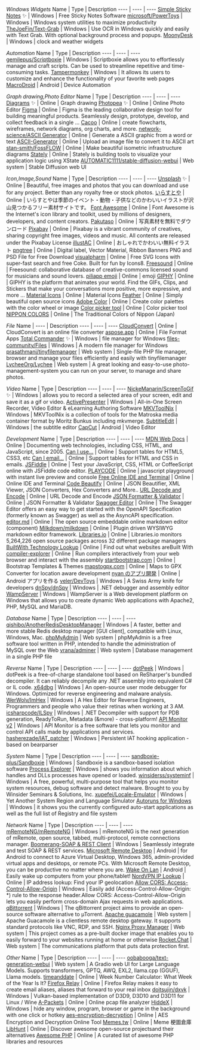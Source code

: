 *Windows Widgets*
Name | Type | Description
---- | ---- | ----
[Simple Sticky Notes](https://www.simplestickynotes.com/) :sparkles: | Windows | Free Sticky Notes Software
[microsoft/PowerToys](https://github.com/microsoft/PowerToys) | Windows | Windows system utilities to maximize productivity
[TheJoeFin/Text-Grab](https://github.com/TheJoeFin/Text-Grab) | Windows | Use OCR in Windows quickly and easily with Text Grab. With optional background process and popups.
[MoonyDesk](https://tottsunta.blogspot.com/search/label/MoonyDesk) | Windows | clock and weather widgets

*Automation*
Name | Type | Description
---- | ---- | ----
[gemilepus/Scriptboxie](https://github.com/gemilepus/Scriptboxie) | Windows | Scriptboxie allows you to effortlessly manage and craft scripts. Can be used to streamline repetitive and time-consuming tasks.
[Tampermonkey](https://www.tampermonkey.net/)  | Windows | It allows its users to customize and enhance the functionality of your favorite web pages
[MacroDroid](https://play.google.com/store/apps/details?id=com.arlosoft.macrodroid&hl=zh_TW&gl=US) | Android | Device Automation

*Graph drawing,Photo Editor*
Name | Type | Description
---- | ---- | ----
[Diagrams](https://app.diagrams.net/) :sparkles: | Online | Graph drawing 
[Photopea](https://www.photopea.com/) :sparkles: | Online | Online Photo Editor
[Figma](https://www.figma.com/) | Online | Figma is the leading collaborative design tool for building meaningful products. Seamlessly design, prototype, develop, and collect feedback in a single ...
[Cacoo](https://cacoo.com/) | Online | create flowcharts, wireframes, network diagrams, org charts, and more.
[network-science/ASCII Generator](http://www.network-science.de/ascii/) | Online | Generate a ASCII graphic from a word or text
[ASCII-Generator](https://ascii-generator.site/) | Online | Upload an image file to convert it to ASCII art
[stan-smith/FossFLOW](https://stan-smith.github.io/FossFLOW/) | Online | Make beautiful isometric infrastructure diagrams
[Stately](https://stately.ai/) | Online | Stately is building tools to visualize your application logic using XState
[AUTOMATIC1111/stable-diffusion-webui](https://github.com/AUTOMATIC1111/stable-diffusion-webui) | Web system | Stable Diffusion web UI

*Icon,Image,Sound*
Name | Type | Description
---- | ---- | ----
[Unsplash](https://unsplash.com/) :sparkles: | Online | Beautiful, free images and photos that you can download and use for any project. Better than any royalty free or stock photos.
[いらすとや](https://www.irasutoya.com/) | Online | いらすとやは季節のイベント・動物・子供などのかわいいイラストが沢山見つかるフリー素材サイトです。
[Font Awesome](https://fontawesome.com/v5/search?o=r&m=free) | Online | Font Awesome is the Internet's icon library and toolkit, used by millions of designers, developers, and content creators.
[Pakutaso](https://www.pakutaso.com/) | Online | 写真素材を無料でダウンロード
[Pixabay](https://pixabay.com/) | Online | Pixabay is a vibrant community of creatives, sharing copyright free images, videos and music. All contents are released under the Pixabay License
[illustAC](https://www.ac-illust.com/) | Online | おしゃれでかわいい無料イラスト
[pngtree](https://pngtree.com) | Online | Digital label, Vector Material, Ribbon Banners PNG and PSD File for Free Download
[visualpharm](https://www.visualpharm.com/) | Online | Free SVG Icons with super-fast search and free Coke. Built for fun by Icons8.
[Freesound](https://freesound.org/) | Online | Freesound: collaborative database of creative-commons licensed sound for musicians and sound lovers.
[piliapp emoji](https://tw.piliapp.com/emoji/list/) | Online | emoji
[GIPHY](https://giphy.com/) | Online | GIPHY is the platform that animates your world. Find the GIFs, Clips, and Stickers that make your conversations more positive, more expressive, and more ...
[Material Icons](https://fonts.google.com/icons?selected=Material+Icons) | Online | Material Icons
[Feather](https://feathericons.com/) | Online | Simply beautiful open source icons
[Adobe Color](https://color.adobe.com/) | Online | Create color palettes with the color wheel or image
[Color picker tool](https://developer.mozilla.org/zh-TW/docs/Web/CSS/CSS_Colors/Color_picker_tool) | Online | Color picker tool
[NIPPON COLORS](https://nipponcolors.com/) | Online | The Traditional Colors of Nippon (Japan)

*File*
Name | ---- | Description
---- | ---- | ----
[CloudConvert](https://cloudconvert.com/) | Online | CloudConvert is an online file converter
[aspose.app](https://www.aspose.app/) | Online | File Format Apps
[Total Commander](https://www.ghisler.com/) :sparkles: | Windows | file manager for Windows
[files-community/Files](https://github.com/files-community/Files) | Windows | A modern file manager for Windows
[prasathmani/tinyfilemanager](https://github.com/prasathmani/tinyfilemanager) | Web system | Single-file PHP file manager, browser and manage your files efficiently and easily with tinyfilemanager
[LycheeOrg/Lychee](https://github.com/LycheeOrg/Lychee) | Web system | A great looking and easy-to-use photo-management-system you can run on your server, to manage and share photos.

*Video*
Name | Type | Description
---- | ---- | ----
[NickeManarin/ScreenToGif](https://github.com/NickeManarin/ScreenToGif) :sparkles: | Windows | allows you to record a selected area of your screen, edit and save it as a gif or video.
[ActivePresenter](https://atomisystems.com/download/) | Windows | All-in-One Screen Recorder, Video Editor & eLearning Authoring Software
[MKVToolNix](https://mkvtoolnix.download/) | Windows | MKVToolNix is a collection of tools for the Matroska media container format by Moritz Bunkus including mkvmerge.
[SubtitleEdit](https://github.com/SubtitleEdit/subtitleedit) | Windows | the subtitle editor
[CapCut](https://play.google.com/store/apps/details?id=com.lemon.lvoverseas) | Android | Video Editor

*Development*
Name | Type | Description
---- | ---- | ----
[MDN Web Docs](https://developer.mozilla.org/en-US/) | Online | Documenting web technologies, including CSS, HTML, and JavaScript, since 2005.
[Can I use...](https://caniuse.com/) | Online | Support tables for HTML5, CSS3, etc
[Can I email...](https://www.caniemail.com/) | Online | Support tables for HTML and CSS in emails.
[JSFiddle](https://jsfiddle.net/) | Online | Test your JavaScript, CSS, HTML or CoffeeScript online with JSFiddle code editor.
[PLAYCODE](https://playcode.io/) | Online | javascript playground with instant live preview and console
[Free Online IDE and Terminal](https://www.tutorialspoint.com/codingground.htm) | Online | Online IDE and Terminal
[Code Beautify](https://codebeautify.org/) | Online | JSON Beautifier, XML Viewer, JSON Converters, Hex Converters and More..
[URL Decode and Encode](https://www.urldecoder.org/) | Online | URL Decode and Encode
[JSON Formatter & Validator](https://jsonformatter.curiousconcept.com/) | Online | JSON Formatter & Validator
[Swagger Editor](https://editor-next.swagger.io/) | Online | The Swagger Editor offers an easy way to get started with the OpenAPI Specification (formerly known as Swagger) as well as the AsyncAPI specification.
[editor.md](https://github.com/pandao/editor.md) | Online | The open source embeddable online markdown editor (component)
[Milkdown/milkdown](https://milkdown.dev/playground) | Online | Plugin driven WYSIWYG markdown editor framework.
[Libraries.io](https://libraries.io/) | Online | Libraries.io monitors 5,264,226 open source packages across 32 different package managers
[BuiltWith Technology Lookup](https://builtwith.com/) | Online | Find out what websites areBuilt With
[compiler-explorer](https://github.com/compiler-explorer/compiler-explorer) | Online | Run compilers interactively from your web browser and interact with the assembly
[startbootstrap.com](https://startbootstrap.com/themes) | Online | Bootstrap Templates & Themes
[mapstogpx.com](https://mapstogpx.com/mobiledev.php) | Online | Maps to GPX Converter for location aware development
[nyan のアプリ開発](https://akira-watson.com/) | Online | Android アプリを作る
[veler/DevToys](https://github.com/veler/DevToys) | Windows | A Swiss Army knife for developers
[dnSpy/dnSpy](https://github.com/dnSpy/dnSpy) | Windows | .NET debugger and assembly editor
[WampServer](https://sourceforge.net/projects/wampserver/) | Windows | WampServer is a Web development platform on Windows that allows you to create dynamic Web applications with Apache2, PHP, MySQL and MariaDB.

*Database*
Name | Type | Description
---- | ---- | ----
[qishibo/AnotherRedisDesktopManager](https://github.com/qishibo/AnotherRedisDesktopManager) | Windows | A faster, better and more stable Redis desktop manager [GUI client], compatible with Linux, Windows, Mac.
[phpMyAdmin](https://www.phpmyadmin.net/) | Web system | phpMyAdmin is a free software tool written in PHP, intended to handle the administration of MySQL over the Web
[vrana/adminer](https://github.com/vrana/adminer) | Web system | Database management in a single PHP file

*Reverse*
Name | Type | Description
---- | ---- | ----
[dotPeek](https://www.jetbrains.com/decompiler/) | Windows | dotPeek is a free-of-charge standalone tool based on ReSharper's bundled decompiler. It can reliably decompile any .NET assembly into equivalent C# or IL code.
[x64dbg](https://github.com/x64dbg/x64dbg) | Windows | An open-source user mode debugger for Windows. Optimized for reverse engineering and malware analysis.
[WerWolv/ImHex](https://github.com/WerWolv/ImHex) | Windows | A Hex Editor for Reverse Engineers, Programmers and people who value their retinas when working at 3 AM.
[icsharpcode/ILSpy](https://github.com/icsharpcode/ILSpy) | Windows | .NET Decompiler with support for PDB generation, ReadyToRun, Metadata (&more) - cross-platform!
[API Monitor v2](http://www.rohitab.com/apimonitor) | Windows | API Monitor is a free software that lets you monitor and control API calls made by applications and services.
[hasherezade/IAT_patcher](https://github.com/hasherezade/IAT_patcher) | Windows | Persistent IAT hooking application - based on bearparser

*System*
Name | Type | Description
---- | ---- | ----
[sandboxie-plus/Sandboxie](https://github.com/sandboxie-plus/Sandboxie) | Windows | Sandboxie is a sandbox-based isolation software
[Process Explorer](https://docs.microsoft.com/en-us/sysinternals/downloads/process-explorer) | Windows | shows you information about which handles and DLLs processes have opened or loaded.
[winsiderss/systeminf](https://github.com/winsiderss/systeminformer) | Windows | A free, powerful, multi-purpose tool that helps you monitor system resources, debug software and detect malware. Brought to you by Winsider Seminars & Solutions, Inc.
[xupefei/Locale-Emulator](https://github.com/xupefei/Locale-Emulator) | Windows | Yet Another System Region and Language Simulator
[Autoruns for Windows](https://docs.microsoft.com/en-us/sysinternals/downloads/autoruns) | Windows | it shows you the currently configured auto-start applications as well as the full list of Registry and file system

*Network*
Name | Type | Description
---- | ---- | ----
[mRemoteNG/mRemoteNG](https://github.com/mRemoteNG/mRemoteNG) | Windows | mRemoteNG is the next generation of mRemote, open source, tabbed, multi-protocol, remote connections manager.
[Boomerang-SOAP & REST Client](https://chromewebstore.google.com/detail/boomerang-soap-rest-clien/eipdnjedkpcnlmmdfdkgfpljanehloah?pli=1) | Windows | Seamlessly integrate and test SOAP & REST services.
[Microsoft Remote Desktop](https://play.google.com/store/apps/details?id=com.microsoft.rdc.androidx) | Android | for Android to connect to Azure Virtual Desktop, Windows 365, admin-provided virtual apps and desktops, or remote PCs. With Microsoft Remote Desktop, you can be productive no matter where you are.
[Wake On Lan](https://play.google.com/store/apps/details?id=co.uk.mrwebb.wakeonlanS) | Android | Easily wake up computers from your phone/tablet!
[NordVPN IP Lookup](https://nordvpn.com/ip-lookup/) | Online | IP address lookup: Find your IP geolocation
[Allow CORS: Access-Control-Allow-Origin](https://chromewebstore.google.com/detail/allow-cors-access-control/lhobafahddgcelffkeicbaginigeejlf) | Windows | Easily add (Access-Control-Allow-Origin: *) rule to the response header.Allow CORS: Access-Control-Allow-Origin lets you easily perform cross-domain Ajax requests in web applications.
[qBittorrent](https://www.qbittorrent.org/) | Windows | The qBittorrent project aims to provide an open-source software alternative to µTorrent.
[Apache guacamole](https://guacamole.apache.org/) | Web system | Apache Guacamole is a clientless remote desktop gateway. It supports standard protocols like VNC, RDP, and SSH.
[Nginx Proxy Manager](https://nginxproxymanager.com/) | Web system | This project comes as a pre-built docker image that enables you to easily forward to your websites running at home or otherwise
[Rocket.Chat](https://github.com/RocketChat/Rocket.Chat) | Web system | The communications platform that puts data protection first.

*Other*
Name | Type | Description
---- | ---- | ----
[oobabooga/text-generation-webui](https://github.com/oobabooga/text-generation-webui) | Web system | A Gradio web UI for Large Language Models. Supports transformers, GPTQ, AWQ, EXL2, llama.cpp (GGUF), Llama models.
[timeanddate](https://www.timeanddate.com/date/weeknumber.html) | Online | Week Number Calculator: What Week of the Year Is It?
[Firefox Relay](https://relay.firefox.com/) | Online | Firefox Relay⁩ makes it easy to create email aliases, aliases that forward to your real inbox
[doitsujin/dxvk](https://github.com/doitsujin/dxvk) | Windows | Vulkan-based implementation of D3D9, D3D10 and D3D11 for Linux / Wine
[A-Packets](https://apackets.com/) | Online | Online pcap file analyzer
[HiddeX](http://dejavu.narod.ru/hiddex.html) | Windows | hide any window, program, browser or game in the background with one click or hotkey
[aes-encryption-decryption](https://www.devglan.com/online-tools/aes-encryption-decryption) | Online | AES Encryption and Decryption Online Tool
[Memes.tw](https://memes.tw/) | Online | Meme 梗圖倉庫
[LibHunt](https://www.libhunt.com/) | Online | Discover awesome open-source projectsand their alternatives
[Awesome PHP](https://php.libhunt.com/) | Online | A curated list of awesome PHP libraries and resources


